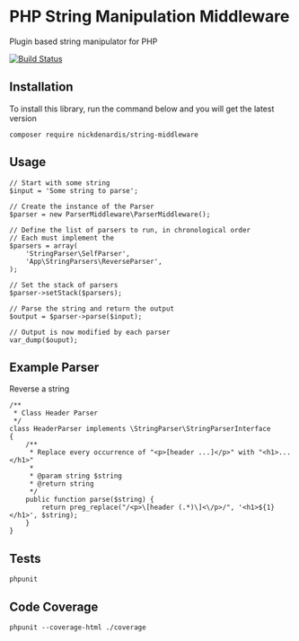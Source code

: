 # PHP String Manipulation Middleware

Plugin based string manipulator for PHP

[![Build Status](https://travis-ci.org/nickdenardis/string-middleware.svg)](https://travis-ci.org/nickdenardis/string-middleware)

## Installation

To install this library, run the command below and you will get the latest version

    composer require nickdenardis/string-middleware
    
## Usage

    // Start with some string
    $input = 'Some string to parse';

    // Create the instance of the Parser
    $parser = new ParserMiddleware\ParserMiddleware();
    
    // Define the list of parsers to run, in chronological order
    // Each must implement the 
    $parsers = array(
        'StringParser\SelfParser',
        'App\StringParsers\ReverseParser',
    );
    
    // Set the stack of parsers
    $parser->setStack($parsers);
    
    // Parse the string and return the output
    $output = $parser->parse($input);
    
    // Output is now modified by each parser
    var_dump($ouput);
    
## Example Parser

Reverse a string

    /**
     * Class Header Parser
     */
    class HeaderParser implements \StringParser\StringParserInterface
    {
        /**
         * Replace every occurrence of "<p>[header ...]</p>" with "<h1>...</h1>"
         *
         * @param string $string
         * @return string
         */
        public function parse($string) {
            return preg_replace("/<p>\[header (.*)\]<\/p>/", '<h1>${1}</h1>', $string);
        }
    }
    
## Tests

    phpunit

## Code Coverage

    phpunit --coverage-html ./coverage